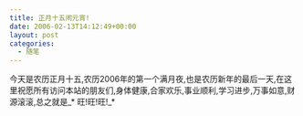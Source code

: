 ```yaml
---
title: 正月十五闹元宵!
date: 2006-02-13T14:12:49+00:00
layout: post
categories:
  - 随笔
---
```


今天是农历正月十五,农历2006年的第一个满月夜,也是农历新年的最后一天,在这里祝愿所有访问本站的朋友们,身体健康,合家欢乐,事业顺利,学习进步,万事如意,财源滚滚,总之就是_* 旺!旺!旺!_*